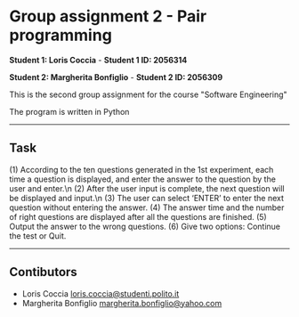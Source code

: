 # Group assignment 2 - Pair programming

**Student 1: Loris Coccia** - 
**Student 1 ID: 2056314**

**Student 2: Margherita Bonfiglio** - 
**Student 2 ID: 2056309**

This is the second group assignment for the course "Software Engineering"

The program is written in Python

---

## Task

(1)	According to the ten questions generated in the 1st experiment, each time a question is displayed, and enter the answer to the question by the user and enter.\n
(2)	 After the user input is complete, the next question will be displayed and input.\n
(3)	The user can select ‘ENTER’ to enter the next question without entering the answer.
(4)	The answer time and the number of right questions are displayed after all the questions are finished.
(5)	Output the answer to the wrong questions.
(6)	Give two options: Continue the test or Quit.


---

## Contibutors

- Loris Coccia <loris.coccia@studenti.polito.it> 
- Margherita Bonfiglio <margherita.bonfiglio@yahoo.com>
